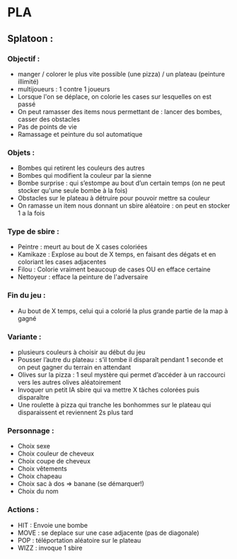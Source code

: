 # PLA
## Splatoon :

### Objectif :
* manger / colorer le plus vite possible (une pizza) / un plateau (peinture illimité)
* multijoueurs : 1 contre 1 joueurs
* Lorsque l'on se déplace, on colorie les cases sur lesquelles on est passé
* On peut ramasser des items nous permettant de : lancer des bombes, casser des obstacles
* Pas de points de vie
* Ramassage et peinture du sol automatique


###  Objets :
* Bombes qui retirent les couleurs des autres
* Bombes qui modifient la couleur par la sienne
* Bombe surprise : qui s’estompe au bout d’un certain temps (on ne peut stocker qu'une seule bombe à la fois)
* Obstacles sur le plateau à détruire pour pouvoir mettre sa couleur
* On ramasse un item nous donnant un sbire aléatoire : on peut en stocker 1 a la fois

###  Type de sbire :
* Peintre : meurt au bout de X cases coloriées
* Kamikaze : Explose au bout de X temps, en faisant des dégats et en coloriant les cases adjacentes
* Filou : Colorie vraiment beaucoup de cases OU en efface certaine
* Nettoyeur : efface la peinture de l'adversaire

### Fin du jeu : 
* Au bout de X temps, celui qui a colorié la plus grande partie de la map à gagné

### Variante :
* plusieurs couleurs à choisir au début du jeu
* Pousser l’autre du plateau : s’il tombe il disparaît pendant 1 seconde et on peut
gagner du terrain en attendant
* Olives sur la pizza : 1 seul mystère qui permet d’accéder à un raccourci vers les
autres olives aléatoirement
* Invoquer un petit IA sbire qui va mettre X tâches colorées puis disparaître
* Une roulette à pizza qui tranche les bonhommes sur le plateau qui disparaissent et
reviennent 2s plus tard

### Personnage :
* Choix sexe
* Choix couleur de cheveux
* Choix coupe de cheveux
* Choix vêtements
* Choix chapeau
* Choix sac à dos => banane (se démarquer!)
* Choix du nom

###  Actions :
* HIT : Envoie une bombe
* MOVE : se deplace sur une case adjacente (pas de diagonale)
* POP : téléportation aléatoire sur le plateau
* WIZZ : invoque 1 sbire 
